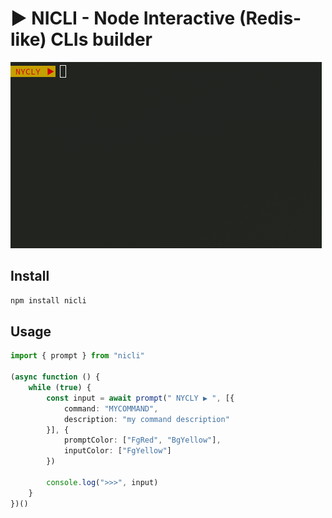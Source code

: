 # ▶️ NICLI - Node Interactive (Redis-like) CLIs builder

![Demo](demo.gif)

## Install

```bash
npm install nicli
```

## Usage

```typescript
import { prompt } from "nicli"

(async function () {
	while (true) {
		const input = await prompt(" NYCLY ▶️ ", [{ 
			command: "MYCOMMAND",
			description: "my command description"
		}], {
			promptColor: ["FgRed", "BgYellow"],
			inputColor: ["FgYellow"]
		})

		console.log(">>>", input)
	}
})()
```